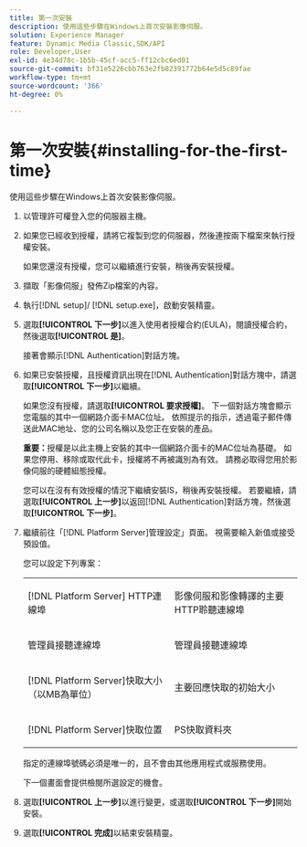 ```yaml
---
title: 第一次安裝
description: 使用這些步驟在Windows上首次安裝影像伺服。
solution: Experience Manager
feature: Dynamic Media Classic,SDK/API
role: Developer,User
exl-id: 4e34d78c-1b5b-45cf-acc5-ff12cbc6ed01
source-git-commit: bf31e5226cbb763e2fb82391772b64e5d5c89fae
workflow-type: tm+mt
source-wordcount: '366'
ht-degree: 0%

---
```


# 第一次安裝{#installing-for-the-first-time}

使用這些步驟在Windows上首次安裝影像伺服。

1. 以管理許可權登入您的伺服器主機。
1. 如果您已經收到授權，請將它複製到您的伺服器，然後連按兩下檔案來執行授權安裝。

   如果您還沒有授權，您可以繼續進行安裝，稍後再安裝授權。

1. 擷取「影像伺服」發佈Zip檔案的內容。
1. 執行[!DNL setup]/ [!DNL setup.exe]，啟動安裝精靈。
1. 選取&#x200B;**[!UICONTROL 下一步]**&#x200B;以進入使用者授權合約(EULA)，閱讀授權合約，然後選取&#x200B;**[!UICONTROL 是]**。

   接著會顯示[!DNL Authentication]對話方塊。
1. 如果已安裝授權，且授權資訊出現在[!DNL Authentication]對話方塊中，請選取&#x200B;**[!UICONTROL 下一步]**&#x200B;以繼續。

   如果您沒有授權，請選取&#x200B;**[!UICONTROL 要求授權]**。 下一個對話方塊會顯示您電腦的其中一個網路介面卡MAC位址。 依照提示的指示，透過電子郵件傳送此MAC地址、您的公司名稱以及您正在安裝的產品。

   **重要：**&#x200B;授權是以此主機上安裝的其中一個網路介面卡的MAC位址為基礎。 如果您停用、移除或取代此卡，授權將不再被識別為有效。 請務必取得您用於影像伺服的硬體組態授權。

   您可以在沒有有效授權的情況下繼續安裝IS，稍後再安裝授權。 若要繼續，請選取&#x200B;**[!UICONTROL 上一步]**&#x200B;以返回[!DNL Authentication]對話方塊，然後選取&#x200B;**[!UICONTROL 下一步]**。
1. 繼續前往「[!DNL Platform Server]管理設定」頁面。 視需要輸入新值或接受預設值。

   您可以設定下列專案：

   <table id="table_AA5D7674BBBE4AD4B373066AEF413FFD"> 
   <tbody> 
   <tr> 
      <td> <p> [!DNL Platform Server] HTTP連線埠 </p> </td>
      <td> <p>影像伺服和影像轉譯的主要HTTP聆聽連線埠 </p> </td>
   </tr> 
   <tr> 
      <td> <p> 管理員接聽連線埠 </p> </td>
      <td> <p>管理員接聽連線埠 </p> </td>
   </tr> 
   <tr> 
      <td> <p> [!DNL Platform Server]快取大小（以MB為單位） </p> </td>
      <td> <p>主要回應快取的初始大小 </p> </td>
   </tr>
   <tr> 
      <td> <p> [!DNL Platform Server]快取位置 </p> </td>
      <td> <p>PS快取資料夾 </p> </td>
   </tr>
   </tbody>
   </table>

   指定的連線埠號碼必須是唯一的，且不會由其他應用程式或服務使用。

   下一個畫面會提供檢閱所選設定的機會。

1. 選取&#x200B;**[!UICONTROL 上一步]**&#x200B;以進行變更，或選取&#x200B;**[!UICONTROL 下一步]**&#x200B;開始安裝。

1. 選取&#x200B;**[!UICONTROL 完成]**&#x200B;以結束安裝精靈。
